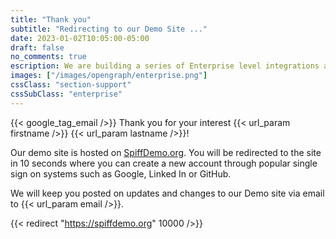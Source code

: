 ```yaml
---
title: "Thank you"
subtitle: "Redirecting to our Demo Site ..."
date: 2023-01-02T10:05:00-05:00
draft: false
no_comments: true
escription: We are building a series of Enterprise level integrations and extensions to assure that SpiffWorkflow can meet the needs of large scale organizations.
images: ["/images/opengraph/enterprise.png"]
cssClass: "section-support"
cssSubClass: "enterprise"
---
```


{{< google_tag_email />}}
Thank you for your interest {{< url_param firstname />}} {{< url_param lastname />}}!

Our demo site is hosted on [SpiffDemo.org](https://spiffdemo.org).  You will be redirected to the site in 10 seconds where
you can create a new account through popular single sign on systems such as Google, Linked In or GitHub.

We will keep you posted on updates and changes to our Demo site via email to {{< url_param email />}}.  



{{< redirect "https://spiffdemo.org" 10000 />}}
